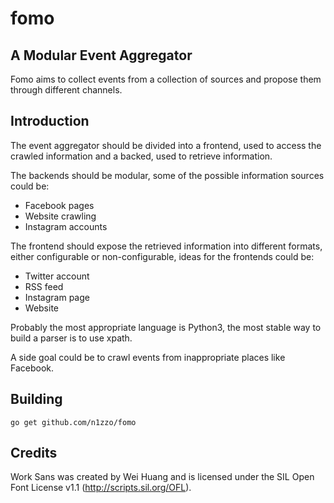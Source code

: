 # fomo
## A Modular Event Aggregator

Fomo aims to collect events from a collection of sources and propose them
through different channels.

## Introduction

The event aggregator should be divided into a frontend, used to access the crawled information and a backed, used to retrieve information.

The backends should be modular, some of the possible information sources could be:
- Facebook pages
- Website crawling
- Instagram accounts

The frontend should expose the retrieved information into different formats, either configurable or non-configurable, ideas for the frontends could be:
- Twitter account
- RSS feed
- Instagram page
- Website

Probably the most appropriate language is Python3, the most stable way
to build a parser is to use xpath.

A side goal could be to crawl events from inappropriate places
like Facebook.

## Building

```
go get github.com/n1zzo/fomo
```

## Credits

Work Sans was created by Wei Huang and is licensed under the SIL Open Font
License v1.1 (http://scripts.sil.org/OFL).
